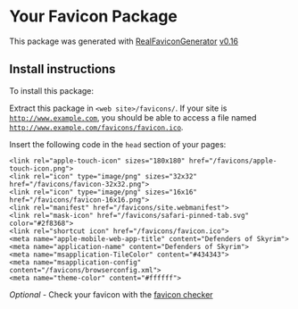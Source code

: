 # Your Favicon Package

This package was generated with [RealFaviconGenerator](https://realfavicongenerator.net/) [v0.16](https://realfavicongenerator.net/change_log#v0.16)

## Install instructions

To install this package:

Extract this package in <code>&lt;web site&gt;/favicons/</code>. If your site is <code>http://www.example.com</code>, you should be able to access a file named <code>http://www.example.com/favicons/favicon.ico</code>.

Insert the following code in the `head` section of your pages:

    <link rel="apple-touch-icon" sizes="180x180" href="/favicons/apple-touch-icon.png">
    <link rel="icon" type="image/png" sizes="32x32" href="/favicons/favicon-32x32.png">
    <link rel="icon" type="image/png" sizes="16x16" href="/favicons/favicon-16x16.png">
    <link rel="manifest" href="/favicons/site.webmanifest">
    <link rel="mask-icon" href="/favicons/safari-pinned-tab.svg" color="#2f8368">
    <link rel="shortcut icon" href="/favicons/favicon.ico">
    <meta name="apple-mobile-web-app-title" content="Defenders of Skyrim">
    <meta name="application-name" content="Defenders of Skyrim">
    <meta name="msapplication-TileColor" content="#434343">
    <meta name="msapplication-config" content="/favicons/browserconfig.xml">
    <meta name="theme-color" content="#ffffff">

*Optional* - Check your favicon with the [favicon checker](https://realfavicongenerator.net/favicon_checker)